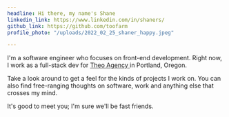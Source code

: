 ```yaml
---
headline: Hi there, my name's Shane
linkedin_link: https://www.linkedin.com/in/shaners/
github_link: https://github.com/toofarm
profile_photo: "/uploads/2022_02_25_shaner_happy.jpeg"

---
```

I'm a software engineer who focuses on front-end development. Right now, I work as a full-stack dev for [Theo Agency ](https://theo.agency/) in Portland, Oregon.

Take a look around to get a feel for the kinds of projects I work on. You can also find free-ranging thoughts on software, work and anything else that crosses my mind.

It's good to meet you; I'm sure we'll be fast friends.